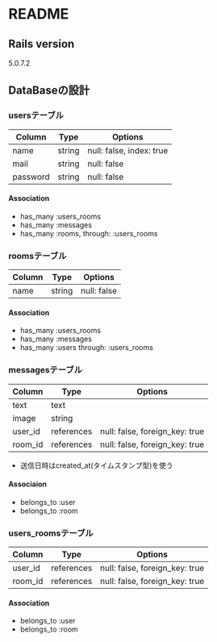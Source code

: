 # README

## Rails version
5.0.7.2

## DataBaseの設計

### usersテーブル

|Column|Type|Options|
|------|----|-------|
|name|string|null: false, index: true|
|mail|string|null: false|
|password|string|null: false|
#### Association
* has_many :users_rooms
* has_many :messages
* has_many :rooms, through: :users_rooms

### roomsテーブル

|Column|Type|Options|
|------|----|-------|
|name|string|null: false|
#### Association
* has_many :users_rooms
* has_many :messages
* has_many :users through: :users_rooms

### messagesテーブル

|Column|Type|Options|
|------|----|-------|
|text|text||
|image|string||
|user_id|references|null: false, foreign_key: true|
|room_id|references|null: false, foreign_key: true|
* 送信日時はcreated_at(タイムスタンプ型)を使う
#### Associaion
* belongs_to :user
* belongs_to :room

### users_roomsテーブル

Column|Type|Options|
|------|----|-------|
|user_id|references|null: false, foreign_key: true|
|room_id|references|null: false, foreign_key: true|
#### Association
* belongs_to :user
* belongs_to :room